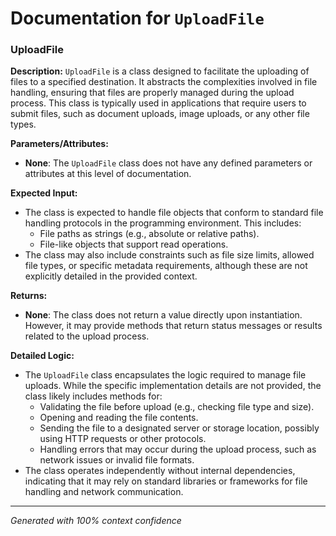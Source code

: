 # Documentation for `UploadFile`

### UploadFile

**Description:**
`UploadFile` is a class designed to facilitate the uploading of files to a specified destination. It abstracts the complexities involved in file handling, ensuring that files are properly managed during the upload process. This class is typically used in applications that require users to submit files, such as document uploads, image uploads, or any other file types.

**Parameters/Attributes:**
- **None**: The `UploadFile` class does not have any defined parameters or attributes at this level of documentation.

**Expected Input:**
- The class is expected to handle file objects that conform to standard file handling protocols in the programming environment. This includes:
  - File paths as strings (e.g., absolute or relative paths).
  - File-like objects that support read operations.
- The class may also include constraints such as file size limits, allowed file types, or specific metadata requirements, although these are not explicitly detailed in the provided context.

**Returns:**
- **None**: The class does not return a value directly upon instantiation. However, it may provide methods that return status messages or results related to the upload process.

**Detailed Logic:**
- The `UploadFile` class encapsulates the logic required to manage file uploads. While the specific implementation details are not provided, the class likely includes methods for:
  - Validating the file before upload (e.g., checking file type and size).
  - Opening and reading the file contents.
  - Sending the file to a designated server or storage location, possibly using HTTP requests or other protocols.
  - Handling errors that may occur during the upload process, such as network issues or invalid file formats.
- The class operates independently without internal dependencies, indicating that it may rely on standard libraries or frameworks for file handling and network communication.

---
*Generated with 100% context confidence*
